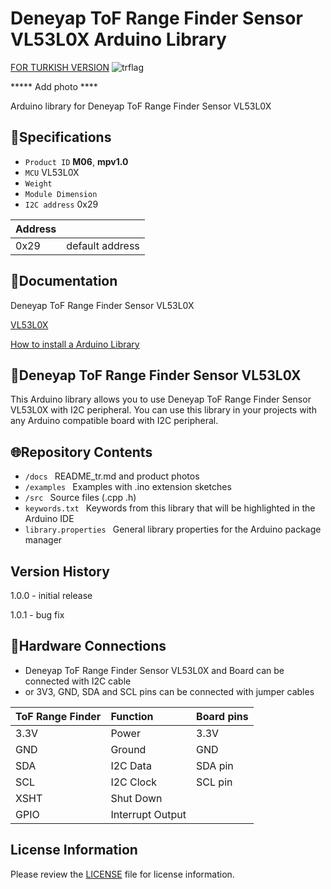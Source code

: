 # Deneyap ToF Range Finder Sensor VL53L0X Arduino Library
[FOR TURKISH VERSION](docs/README_tr.md) ![trflag](https://github.com/deneyapkart/deneyapkart-arduino-core/blob/master/docs/tr.png)

***** Add photo ****

Arduino library for Deneyap ToF Range Finder Sensor VL53L0X

## :mag_right:Specifications 
- `Product ID` **M06**, **mpv1.0**
- `MCU` VL53L0X
- `Weight` 
- `Module Dimension`
- `I2C address` 0x29

| Address |  | 
| :---    | :---     |
| 0x29    | default address |

## :closed_book:Documentation
Deneyap ToF Range Finder Sensor VL53L0X

[VL53L0X](https://www.st.com/content/ccc/resource/technical/document/datasheet/group3/b2/1e/33/77/c6/92/47/6b/DM00279086/files/DM00279086.pdf/jcr:content/translations/en.DM00279086.pdf)

[How to install a Arduino Library](https://docs.arduino.cc/software/ide-v1/tutorials/installing-libraries)

## :pushpin:Deneyap ToF Range Finder Sensor VL53L0X
This Arduino library allows you to use Deneyap ToF Range Finder Sensor VL53L0X with I2C peripheral. You can use this library in your projects with any Arduino compatible board with I2C peripheral.

## :globe_with_meridians:Repository Contents
- `/docs ` README_tr.md and product photos
- `/examples ` Examples with .ino extension sketches
- `/src ` Source files (.cpp .h)
- `keywords.txt ` Keywords from this library that will be highlighted in the Arduino IDE
- `library.properties ` General library properties for the Arduino package manager

## Version History
1.0.0 - initial release

1.0.1 - bug fix

## :rocket:Hardware Connections
- Deneyap ToF Range Finder Sensor VL53L0X and Board can be connected with I2C cable
- or 3V3, GND, SDA and SCL pins can be connected with jumper cables

|ToF Range Finder| Function | Board pins | 
|:--- |   :---  | :---|
|3.3V | Power   |3.3V |      
|GND  | Ground  | GND | 
|SDA  | I2C Data  | SDA pin |
|SCL  | I2C Clock | SCL pin |
| XSHT | Shut Down | |
| GPIO | Interrupt Output | |

## License Information
Please review the [LICENSE](https://github.com/deneyapkart/deneyap-derinlik-olcer-arduino-library/blob/master/LICENSE) file for license information.